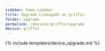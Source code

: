 ```yaml
---
sidebar: home_sidebar
title: Upgrade LineageOS on griffin
folder: upgrade
permalink: /devices/griffin/upgrade
device: griffin
---
```

{% include templates/device_upgrade.md %}
